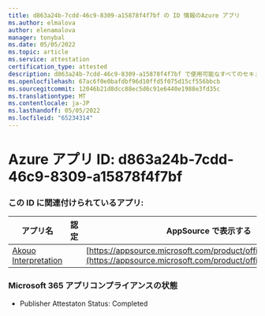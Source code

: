 ```yaml
---
title: d863a24b-7cdd-46c9-8309-a15878f4f7bf の ID 情報のAzure アプリ
ms.author: elmalova
author: elenamalova
manager: tonybal
ms.date: 05/05/2022
ms.topic: article
ms.service: attestation
certification_type: attested
description: d863a24b-7cdd-46c9-8309-a15878f4f7bf で使用可能なすべてのセキュリティとコンプライアンス情報。
ms.openlocfilehash: 67ac6f0e0bafdbf96d10ffd5f075d15cf556bbcb
ms.sourcegitcommit: 12046b21d8dcc88ec5d6c91e6440e1988e3fd35c
ms.translationtype: MT
ms.contentlocale: ja-JP
ms.lasthandoff: 05/05/2022
ms.locfileid: "65234314"
---
```

# <a name="azure-app-id-d863a24b-7cdd-46c9-8309-a15878f4f7bf"></a>Azure アプリ ID: d863a24b-7cdd-46c9-8309-a15878f4f7bf


### <a name="apps-associated-with-this-id"></a>この ID に関連付けられているアプリ:
| **アプリ名** | **認定** | **AppSource で表示する** |
|--------------|---------------|-----------------------|
| [Akouo Interpretation](../forward/WA200003814.md) |  | [https://appsource.microsoft.com/product/office/WA200003814](https://appsource.microsoft.com/product/office/WA200003814) |

### <a name="microsoft-365-app-compliance-status"></a>Microsoft 365 アプリコンプライアンスの状態
- Publisher Attestaton Status: Completed
